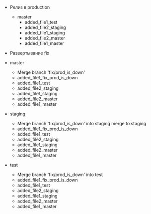 * Релиз в production
  * master 
    * added_file1_test
    * added_file2_staging
    *  added_file1_staging
    *  added_file2_master
    *  added_file1_master

* Развертывание fix
 * master 
    * Merge branch 'fix/prod_is_down'
    * added_file1_fix_prod_is_down
    * added_file1_test
    * added_file2_staging
    *  added_file1_staging
    *  added_file2_master
    *  added_file1_master

 * staging
    * Merge branch 'fix/prod_is_down' into staging merge to staging
    * added_file1_fix_prod_is_down
    * added_file1_test
    * added_file2_staging
    *  added_file1_staging
    *  added_file2_master
    *  added_file1_master

* test
    * Merge branch 'fix/prod_is_down' into test
    * added_file1_fix_prod_is_down
    * added_file1_test
    * added_file2_staging
    *  added_file1_staging
    *  added_file2_master
    *  added_file1_master